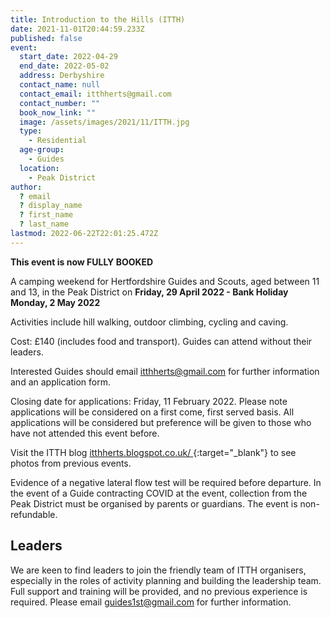 ```yaml
---
title: Introduction to the Hills (ITTH)
date: 2021-11-01T20:44:59.233Z
published: false
event:
  start_date: 2022-04-29
  end_date: 2022-05-02
  address: Derbyshire
  contact_name: null
  contact_email: itthherts@gmail.com
  contact_number: ""
  book_now_link: ""
  image: /assets/images/2021/11/ITTH.jpg
  type:
    - Residential
  age-group:
    - Guides
  location:
    - Peak District
author:
  ? email
  ? display_name
  ? first_name
  ? last_name
lastmod: 2022-06-22T22:01:25.472Z
---
```

**This event is now FULLY BOOKED**

A camping weekend for Hertfordshire Guides and Scouts, aged between 11 and 13, in the Peak District on **Friday, 29 April 2022 - Bank Holiday Monday, 2 May 2022**

Activities include hill walking, outdoor climbing, cycling and caving.

Cost: £140 (includes food and transport).  Guides can attend without their leaders.

Interested Guides should email [itthherts@gmail.com](mailto:itthherts@gmail.com) for further information and an application form.

Closing date for applications:  Friday, 11 February 2022.  Please note applications will be considered on a first come, first served basis.  All applications will be considered but preference will be given to those who have not attended this event before.

Visit the ITTH blog [itthherts.blogspot.co.uk/ <i class="fa fa-external-link"></i>](https://itthherts.blogspot.co.uk/){:target="_blank"} to see photos from previous events.

Evidence of a negative lateral flow test will be required before departure.  In the event of a Guide contracting COVID at the event, collection from the Peak District must be organised by parents or guardians.  The event is non-refundable.

## Leaders

We are keen to find leaders to join the friendly team of ITTH organisers, especially in the roles of activity planning and building the leadership team.  Full support and training will be provided, and no previous experience is required.  Please email [guides1st@gmail.com](mailto:guides1st@gmail.com) for further information.
